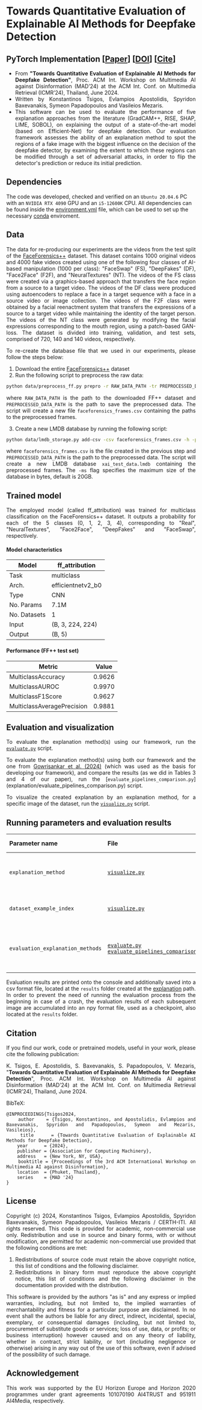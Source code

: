 # Towards Quantitative Evaluation of Explainable AI Methods for Deepfake Detection

## PyTorch Implementation [[Paper](https://arxiv.org/pdf/2404.18649)] [[DOI](https://updatelink)] [[Cite](#citation)]
<div align="justify">

- From **"Towards Quantitative Evaluation of Explainable AI Methods for Deepfake Detection"**, Proc. ACM Int. Workshop on Multimedia AI against Disinformation (MAD’24) at the ACM Int. Conf. on Multimedia Retrieval (ICMR’24), Thailand, June 2024.
- Written by Konstantinos Tsigos, Evlampios Apostolidis, Spyridon Baxevanakis, Symeon Papadopoulos and Vasileios Mezaris.
- This software can be used to evaluate the performance of five explanation approaches from the literature (GradCAM++, RISE, SHAP, LIME, SOBOL), on explaining the output of a state-of-the-art model (based on Efficient-Net) for deepfake detection. Our evaluation framework assesses the ability of an explanation method to spot the regions of a fake image with the biggest influence on the decision of the deepfake detector, by examining the extent to which these regions can be modified through a set of adversarial attacks, in order to flip the detector's prediction or reduce its initial prediction.
</div>

## Dependencies
The code was developed, checked and verified on an `Ubuntu 20.04.6` PC with an `NVIDIA RTX 4090` GPU and an `i5-12600K` CPU. All dependencies can be found inside the [environment.yml](/environment.yml) file, which can be used to set up the necessary [conda](https://docs.conda.io/en/latest/) enviroment.

## Data
<div align="justify">

The data for re-producing our experiments are the videos from the test split of the [FaceForensics++](https://github.com/ondyari/FaceForensics) dataset. This dataset contains 1000 original videos and 4000 fake videos created using one of the following four classes of AI-based manipulation (1000 per class): "FaceSwap" (FS), "DeepFakes" (DF), "Face2Face" (F2F),  and "NeuralTextures" (NT). The videos of the FS class were created via a graphics-based approach that transfers the face region from a source to a target video. The videos of the DF class were produced using autoencoders to replace a face in a target sequence with a face in a source video or image collection. The videos of the F2F class were obtained by a facial reenactment system that transfers the expressions of a source to a target video while maintaining the identity of the target person. The videos of the NT class were generated by modifying the facial expressions corresponding to the mouth region, using a patch-based GAN-loss. The dataset is divided into training, validation, and test sets, comprised of 720, 140 and 140 videos, respectively.

To re-create the database file that we used in our experiments, please follow the steps below:

1. Download the entire [FaceForensics++](https://github.com/ondyari/FaceForensics#Access) dataset
2. Run the following script to preprocess the raw data:
```bash
python data/preprocess_ff.py prepro -r RAW_DATA_PATH -tr PREPROCESSED_DATA_PATH -d cuda:0 -mdcsv RAW_DATA_PATH/dataset_info.csv -orig
```
where `RAW_DATA_PATH` is the path to the downloaded FF++ dataset and `PREPROCESSED_DATA_PATH` is the path to save the preprocessed data. The script will create a new file `faceforensics_frames.csv` containing the paths to the preprocessed frames.

3. Create a new LMDB database by running the following script:
```bash
python data/lmdb_storage.py add-csv -csv faceforensics_frames.csv -h -pc relative_path -d ./data/xai_test_data.lmdb -ms 21474836480 -v -b PREPROCESSED_DATA_PATH
```
where `faceforensics_frames.csv` is the file created in the previous step and `PREPROCESSED_DATA_PATH` is the path to the preprocessed data. The script will create a new LMDB database `xai_test_data.lmdb` containing the preprocessed frames. The `-ms` flag specifies the maximum size of the database in bytes, default is 20GB.
</div>

## Trained model
<div align="justify">

The employed model (called ff_attribution) was trained for multiclass classification on the FaceForensics++ dataset. It outputs a probability for each of the 5 classes (0, 1, 2, 3, 4), corresponding to "Real", "NeuralTextures", "Face2Face", "DeepFakes" and "FaceSwap", respectively.

#### Model characteristics
| Model | ff_attribution
| --- | --- |
| Task | multiclass |
| Arch. | efficientnetv2_b0 |
| Type | CNN |
| No. Params | 7.1M |
| No. Datasets | 1 |
| Input | (B, 3, 224, 224) |
| Output | (B, 5) |

#### Performance (FF++ test set)
| Metric | Value |
| --- | --- |
| MulticlassAccuracy | 0.9626 |
| MulticlassAUROC | 0.9970 |
| MulticlassF1Score | 0.9627 |
| MulticlassAveragePrecision | 0.9881 |

## Evaluation and visualization
<div align="justify">

To evaluate the explanation method(s) using our framework, run the [`evaluate.py`](explanation/evaluate.py) script.

To evaluate the explanation method(s) using both our framework and the one from [Gowrisankar et al. (2024)](https://arxiv.org/abs/2312.06627) (which was used as the basis for developing our framework), and compare the results (as we did in Tables 3 and 4 of our paper), run the [`evaluate_pipelines_comparison.py`] (explanation/evaluate_pipelines_comparison.py) script.

To visualize the created explanation by an explanation method, for a specific image of the dataset, run the [`visualize.py`](explanation/visualize.py) script.

## Running parameters and evaluation results
<div align="justify">

|Parameter name | File | Description | Default Value | Options
| :--- | :--- | :--- | :---: | :---:
`explanation_method`|[`visualize.py`](explanation/visualize.py#L19:L20)| Explanation method to explain the image. | 'LIME' | 'GradCAM++', 'RISE', 'SHAP', 'LIME', 'SOBOL'
`dataset_example_index`|[`visualize.py`](explanation/visualize.py#L21:L22)| Index of the image in the database | 'random' | 'random', integer between [0,13837]
`evaluation_explanation_methods`|[`evaluate.py`](explanation/evaluate.py#L18:L19) [`evaluate_pipelines_comparison.py`](explanation/evaluate_pipelines_comparison.py#L19:L20)| Explanation method to evaluate | 'All' | 'All', 'GradCAM++', 'RISE', 'SHAP', 'LIME', 'SOBOL'

Evaluation results are printed onto the console and additionally saved into a csv format file, located at the `results` folder created at the [explanation](/explanation) path. In order to prevent the need of running the evaluation process from the beginning in case of a crash, the evaluation results of each subsequent image are accumulated into an npy format file, used as a checkpoint, also located at the `results` folder.

<!--
## Training
<div align="justify">

To train the model using one of the aforementioned datasets and for a number of randomly created splits of the dataset (where in each split 80% of the data is used for training and 20% for testing) use the corresponding JSON file that is included in the [data/splits](/data/splits) directory. This file contains the 5 randomly-generated splits that were utilized in our experiments.

For training the model using a single split, run:
```bash
for sigma in $(seq 0.5 0.1 0.9); do
    python model/main.py --split_index N --n_epochs E --batch_size B --video_type 'dataset_name' --reg_factor '$sigma'
done
```
where, `N` refers to the index of the used data split, `E` refers to the number of training epochs, `B` refers to the batch size, `dataset_name` refers to the name of the used dataset, and `$sigma` refers to the length regularization factor, a hyper-parameter of our method that relates to the length of the generated summary.

Alternatively, to train the model for all 5 splits, use the [`run_summe_splits.sh`](model/run_summe_splits.sh) and/or [`run_tvsum_splits.sh`](model/run_tvsum_splits.sh) script and do the following:
```shell-script
chmod +x model/run_summe_splits.sh    # Makes the script executable.
chmod +x model/run_tvsum_splits.sh    # Makes the script executable.
./model/run_summe_splits.sh           # Runs the script. 
./model/run_tvsum_splits.sh           # Runs the script.  
```
Please note that after each training epoch the algorithm performs an evaluation step, using the trained model to compute the importance scores for the frames of each video of the test set. These scores are then used by the provided [evaluation](evaluation) scripts to assess the overall performance of the model.

The progress of the training can be monitored via the TensorBoard platform and by:
- opening a command line (cmd) and running: `tensorboard --logdir=/path/to/log-directory --host=localhost`
- opening a browser and pasting the returned URL from cmd. </div>

## Model Selection and Evaluation 
<div align="justify">

The selection of a well-trained model is based on a two-step process. First, we keep one trained model per considered value for the length regularization factor sigma, by selecting the model (i.e., the epoch) that minimizes the training loss. Then, we choose the best-performing model (i.e., the sigma value) for a given data split through a mechanism that involves a fully-untrained model of the architecture and is based on transductive inference. More details about this assessment can be found in Section 4.2 of our work. To evaluate the trained models of the architecture and automatically select a well-trained one, define:
 - the [`dataset_path`](evaluation/compute_fscores.py#L25) in [`compute_fscores.py`](evaluation/compute_fscores.py),
 - the [`base_path`](evaluation/evaluate_factor.sh#L7) in [`evaluate_factor`](evaluation/evaluate_factor.sh),
 - the [`base_path`](evaluation/choose_best_model.py#L12) and [`annot_path`](evaluation/choose_best_model.py#L34) in [`choose_best_model`](evaluation/choose_best_model.py),

and run [`evaluate_exp.sh`](evaluation/evaluate_exp.sh) via
```bash
sh evaluation/evaluate_exp.sh '$exp_num' '$dataset' '$eval_method'
```
where, `$exp_num` is the number of the current evaluated experiment, `$dataset` refers to the dataset being used, and `$eval_method` describe the used approach for computing the overall F-Score after comparing the generated summary with all the available user summaries (i.e., 'max' for SumMe and 'avg' for TVSum).

For further details about the adopted structure of directories in our implementation, please check line [#7](evaluation/evaluate_factor.sh#L7) and line [#13](evaluation/evaluate_factor.sh#L13) of [`evaluate_factor.sh`](evaluation/evaluate_factor.sh). </div>

-->

## Citation
<div align="justify">
    
If you find our work, code or pretrained models, useful in your work, please cite the following publication:

K. Tsigos, E. Apostolidis, S. Baxevanakis, S. Papadopoulos, V. Mezaris, "<b>Towards Quantitative Evaluation of Explainable AI Methods for Deepfake Detection</b>", Proc. ACM Int. Workshop on Multimedia AI against Disinformation (MAD’24) at the ACM Int. Conf. on Multimedia Retrieval (ICMR’24), Thailand, June 2024.
</div>

BibTeX:

```
@INPROCEEDINGS{Tsigos2024,
    author    = {Tsigos, Konstantinos, and Apostolidis, Evlampios and Baxevanakis, Spyridon and Papadopoulos, Symeon and Mezaris, Vasileios},
    title     = {Towards Quantitative Evaluation of Explainable AI Methods for Deepfake Detection},
    year      = {2024},
    publisher = {Association for Computing Machinery},
    address   = {New York, NY, USA},
    booktitle = {Proceedings of the 3rd ACM International Workshop on Multimedia AI against Disinformation},
    location  = {Phuket, Thailand},
    series    = {MAD '24}
}
```

## License
<div align="justify">
    
Copyright (c) 2024, Konstantinos Tsigos, Evlampios Apostolidis, Spyridon Baxevanakis, Symeon Papadopoulos, Vasileios Mezaris / CERTH-ITI. All rights reserved. This code is provided for academic, non-commercial use only. Redistribution and use in source and binary forms, with or without modification, are permitted for academic non-commercial use provided that the following conditions are met:

1. Redistributions of source code must retain the above copyright notice, this list of conditions and the following disclaimer.
2. Redistributions in binary form must reproduce the above copyright notice, this list of conditions and the following disclaimer in the documentation provided with the distribution.

This software is provided by the authors "as is" and any express or implied warranties, including, but not limited to, the implied warranties of merchantability and fitness for a particular purpose are disclaimed. In no event shall the authors be liable for any direct, indirect, incidental, special, exemplary, or consequential damages (including, but not limited to, procurement of substitute goods or services; loss of use, data, or profits; or business interruption) however caused and on any theory of liability, whether in contract, strict liability, or tort (including negligence or otherwise) arising in any way out of the use of this software, even if advised of the possibility of such damage.
</div>

## Acknowledgement
<div align="justify"> This work was supported by the EU Horizon Europe and Horizon 2020 programmes under grant agreements 101070190 AI4TRUST and 951911 AI4Media, respectively. </div>
